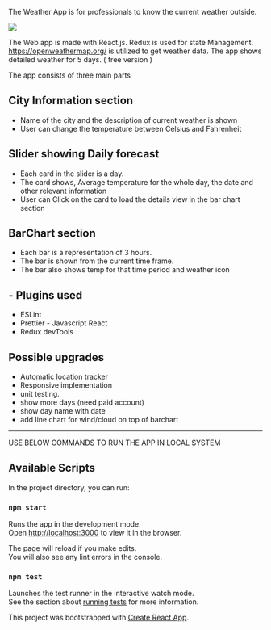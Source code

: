 The Weather App is for professionals to know the current weather outside.

![](weatherAppDemo.gif)

The Web app is made with React.js. Redux is used for state Management.
https://openweathermap.org/ is utilized to get weather data.
The app shows detailed weather for 5 days. ( free version )

The app consists of three main parts

## City Information section

- Name of the city and the description of current weather is shown
- User can change the temperature between Celsius and Fahrenheit

## Slider showing Daily forecast

- Each card in the slider is a day.
- The card shows, Average temperature for the whole day, the date and other relevant information
- User can Click on the card to load the details view in the bar chart section

## BarChart section

- Each bar is a representation of 3 hours.
- The bar is shown from the current time frame.
- The bar also shows temp for that time period and weather icon

## - Plugins used

- ESLint
- Prettier - Javascript React
- Redux devTools

## Possible upgrades

- Automatic location tracker
- Responsive implementation
- unit testing.
- show more days (need paid account)
- show day name with date
- add line chart for wind/cloud on top of barchart

---

USE BELOW COMMANDS TO RUN THE APP IN LOCAL SYSTEM

## Available Scripts

In the project directory, you can run:

### `npm start`

Runs the app in the development mode.<br>
Open [http://localhost:3000](http://localhost:3000) to view it in the browser.

The page will reload if you make edits.<br>
You will also see any lint errors in the console.

### `npm test`

Launches the test runner in the interactive watch mode.<br>
See the section about [running tests](https://facebook.github.io/create-react-app/docs/running-tests) for more information.

This project was bootstrapped with [Create React App](https://github.com/facebook/create-react-app).
